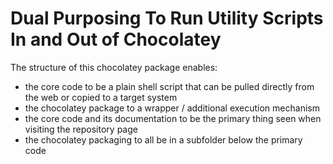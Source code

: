 
# Dual Purposing To Run Utility Scripts In and Out of Chocolatey

The structure of this chocolatey package enables:
* the core code to be a plain shell script that can be pulled directly from the web or copied to a target system
* the chocolatey package to a wrapper / additional execution mechanism
* the core code and its documentation to be the primary thing seen when visiting the repository page
* the chocolatey packaging to all be in a subfolder below the primary code